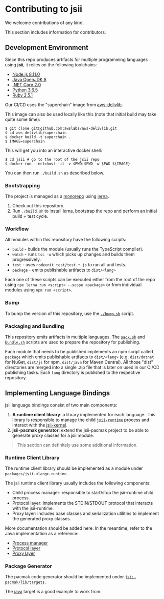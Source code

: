 # Contributing to jsii

We welcome contributions of any kind.

This section includes information for contributors.

## Development Environment

Since this repo produces artifacts for multiple programming languages using
__jsii__, it relies on the following toolchains:

 - [Node.js 8.11.0](https://nodejs.org/download/release/v8.11.0/)
 - [Java OpenJDK 8](http://openjdk.java.net/install/)
 - [.NET Core 2.0](https://www.microsoft.com/net/download)
 - [Python 3.6.5](https://www.python.org/downloads/release/python-365/)
 - [Ruby 2.5.1](https://www.ruby-lang.org/en/news/2018/03/28/ruby-2-5-1-released/)

Our CI/CD uses the "superchain" image from [aws-delivlib](https://github.com/awslabs/aws-delivlib). 

This image can also be used locally like this (note that initial build may take quite some time):

```console
$ git clone git@github.com:awslabs/aws-delivlib.git
$ cd aws-delivlib/superchain
$ docker build -t superchain .
$ IMAGE=superchain
```

This will get you into an interactive docker shell:

```console
$ cd jsii # go to the root of the jsii repo
$ docker run --net=host -it -v $PWD:$PWD -w $PWD ${IMAGE}
```

You can then run `./build.sh` as described below.

### Bootstrapping

The project is managed as a
[monorepo](https://github.com/babel/babel/blob/master/doc/design/monorepo.md)
using [lerna](https://github.com/lerna/lerna).

1. Check out this repository.
2. Run `./build.sh` to install lerna, bootstrap the repo and perform an initial
   build + test cycle.

### Workflow

All modules within this repository have the following scripts:

* `build` - builds the module (usually runs the TypeScript compiler).
* `watch` - runs `tsc -w` which picks up changes and builds them progressively.
* `test` - uses `nodeunit test/test.*.js` to run all unit tests.
* `package` - emits publishable artifacts to `dist/<lang>`

Each one of these scripts can be executed either from the root of the repo using
`npx lerna run <script> --scope <package>` or from individual modules using
`npm run <script>`.

### Bump

To bump the version of this repository, use the [`./bump.sh`](./bump.sh) script.

### Packaging and Bundling

This repository emits artifacts in multiple languages. The
[`pack.sh`](./pack.sh) and [`bundle.sh`](./bundle.sh) scripts are used to
prepare the repository for publishing.

Each module that needs to be published implements an npm script called `package`
which emits publishable artifacts to `dist/<lang>` (e.g. `dist/dotnet` for
NuGet, `dist/js` for npm, `dist/java` for Maven Central). All those "dist"
directories are merged into a single .zip file that is later on used in our
CI/CD publishing tasks. Each `lang` directory is published to the respective
repository.

## Implementing Language Bindings

jsii language bindings consist of two main components:

1. __A runtime client library__: a library implemented for each language. This
   library is responsible to manage the child
   [`jsii-runtime`](./packages/jsii-runtime/README.md) process and interact with
   the [jsii-kernel](./packages/jsii-kernel/README.md).
2. __jsii-pacmak generator__: extend the jsii-pacmak project to be able to generate
   proxy classes for a jsii module.

> This section can definitely use some additional information.

### Runtime Client Library

The runtime client library should be implemented as a module under
`packages/jsii-<lang>-runtime`.

The jsii runtime client library usually includes the following components:

- Child process manager: responsible to start/stop the jsii-runtime child process.
- Protocol layer: implements the STDIN/STDOUT protocol that interacts with the jsii-runtime.
- Proxy layer: includes base classes and serialization utilities to implement the generated proxy classes.

More documentation should be added here. In the meantime, refer to the Java
implementation as a reference:

- [Process manager](./packages/jsii-java-runtime/project/src/main/java/software/amazon/jsii/JsiiRuntime.java)
- [Protocol layer](./packages/jsii-java-runtime/project/src/main/java/software/amazon/jsii/JsiiClient.java)
- [Proxy layer](./packages/jsii-java-runtime/project/src/main/java/software/amazon/jsii/JsiiEngine.java)

### Package Generator

The pacmak code generator should be implemented under
[`jsii-pacmak/lib/targets`](./packages/jsii-pacmak/lib/targets).

The [java](./packages/jsii-pacmak/lib/targets/java.ts) target is a good example
to work from.
